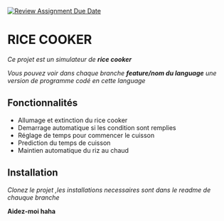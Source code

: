 [![Review Assignment Due Date](https://classroom.github.com/assets/deadline-readme-button-24ddc0f5d75046c5622901739e7c5dd533143b0c8e959d652212380cedb1ea36.svg)](https://classroom.github.com/a/PHq8Kfj_)


# RICE COOKER

*Ce projet est un simulateur de **rice cooker***

*Vous pouvez voir dans chaque branche **feature/nom du language** une version de programme codé en cette language*

## Fonctionnalités 
- Allumage et extinction du rice cooker
- Demarrage automatique si les condition sont remplies
- Réglage de temps pour commencer le cuisson
- Prediction du temps de cuisson
- Maintien automatique du riz au chaud

## Installation

*Clonez le projet ,les installations necessaires sont dans le readme de chauque branche*

**Aidez-moi haha**